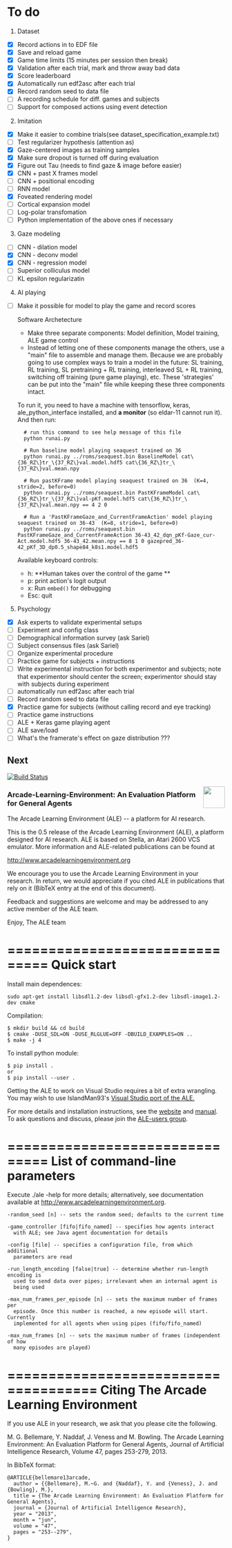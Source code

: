 # To do
1. Dataset 
- [x] Record actions in to EDF file 
- [x] Save and reload game
- [x] Game time limits (15 minutes per session then break)
- [x] Validation after each trial, mark and throw away bad data
- [x] Score leaderboard
- [x] Automatically run edf2asc after each trial
- [x] Record random seed to data file
- [ ] A recording schedule for diff. games and subjects
- [ ] Support for composed actions using event detection

2. Imitation
- [x] Make it easier to combine trials(see dataset\_specification\_example.txt)
- [ ] Test regularizer hypothesis (attention as) 
- [x] Gaze-centered images as training samples
- [x] Make sure dropout is turned off during evaluation
- [x] Figure out Tau (needs to find gaze & image before easier)
- [x] CNN + past X frames model
- [ ] CNN + positional encoding
- [ ] RNN model
- [x] Foveated rendering model
- [ ] Cortical expansion model
- [ ] Log-polar transfomation
- [ ] Python implementation of the above ones if necessary

3. Gaze modeling
- [ ] CNN - dilation model
- [x] CNN - deconv model
- [x] CNN - regression model
- [ ] Superior colliculus model
- [ ] KL epsilon regularizatin

4. AI playing 
- [ ] Make it possible for model to play the game and record scores

  Software Archetecture
  + Make three separate components:  Model definition, Model training, ALE game control
  + Instead of letting one of these components manage the others, use a "main" file to assemble and manage them. Because we are probably going to use complex ways to train a model in the future: SL training, RL training, SL pretraining + RL training, interleaved SL + RL training, switching off training (pure game playing), etc. These 'strategies' can be put into the "main" file while keeping these three components intact.
  
  To run it, you need to have a machine with tensorflow, keras, ale_python_interface installed, and **a monitor** (so eldar-11 cannot run it). And then run:

  ```
    # run this command to see help message of this file
    python runai.py 

    # Run baseline model playing seaquest trained on 36
    python runai.py ../roms/seaquest.bin BaselineModel cat\{36_RZ\}tr_\{37_RZ\}val.model.hdf5 cat\{36_RZ\}tr_\{37_RZ\}val.mean.npy

    # Run pastKFrame model playing seaquest trained on 36  (K=4, stride=2, before=0)
    python runai.py ../roms/seaquest.bin PastKFrameModel cat\{36_RZ\}tr_\{37_RZ\}val-pKf.model.hdf5 cat\{36_RZ\}tr_\{37_RZ\}val.mean.npy == 4 2 0

    # Run a 'PastKFrameGaze_and_CurrentFrameAction' model playing seaquest trained on 36-43  (K=8, stride=1, before=0)
    python runai.py ../roms/seaquest.bin PastKFrameGaze_and_CurrentFrameAction 36-43_42_dqn_pKf-Gaze_cur-Act.model.hdf5 36-43_42.mean.npy == 8 1 0 gazepred_36-42_pKf_3D_dp0.5_shape84_k8s1.model.hdf5
  ```
  
  Available keyboard controls: 
  
  + h: **Human takes over the control of the game ** 
  + p: print action's logit output 
  + x: Run `embed()` for debugging 
  + Esc: quit 

5. Psychology
- [x] Ask experts to validate experimental setups
- [ ] Experiment and config class
- [ ] Demographical information survey (ask Sariel)
- [ ] Subject consensus files (ask Sariel) 
- [ ] Organize experimental procedure
- [ ] Practice game for subjects + instructions
- [ ] Write experimental instruction for both experimentor and subjects; note that experimentor should center the screen; experimentor should stay with subjects during experiment 
- [ ] automatically run edf2asc after each trial
- [ ] Record random seed to data file
- [x] Practice game for subjects (without calling record and eye tracking)
- [ ] Practice game instructions
- [ ] ALE + Keras game playing agent 
- [ ] ALE save/load
- [ ] What's the framerate's effect on gaze distribution ???

## Next

[![Build Status](https://travis-ci.org/mgbellemare/Arcade-Learning-Environment.svg?branch=master)](https://travis-ci.org/mgbellemare/Arcade-Learning-Environment)

<img align="right" src="doc/manual/figures/ale.gif" width=50>


### Arcade-Learning-Environment: An Evaluation Platform for General Agents

The Arcade Learning Environment (ALE) -- a platform for AI research.


This is the 0.5 release of the Arcade Learning Environment (ALE), a platform 
designed for AI research. ALE is based on Stella, an Atari 2600 VCS emulator. 
More information and ALE-related publications can be found at

http://www.arcadelearningenvironment.org

We encourage you to use the Arcade Learning Environment in your research. In
return, we would appreciate if you cited ALE in publications that rely on
it (BibTeX entry at the end of this document).

Feedback and suggestions are welcome and may be addressed to any active member 
of the ALE team.

Enjoy,
The ALE team

===============================
Quick start
===============================

Install main dependences:
```
sudo apt-get install libsdl1.2-dev libsdl-gfx1.2-dev libsdl-image1.2-dev cmake
```

Compilation:

```
$ mkdir build && cd build
$ cmake -DUSE_SDL=ON -DUSE_RLGLUE=OFF -DBUILD_EXAMPLES=ON ..
$ make -j 4
```

To install python module:

```
$ pip install .
or
$ pip install --user .
```

Getting the ALE to work on Visual Studio requires a bit of extra wrangling. You may wish to use IslandMan93's [Visual Studio port of the ALE.](https://github.com/Islandman93/Arcade-Learning-Environment)

For more details and installation instructions, see the [website](http://www.arcadelearningenvironment.org) and [manual](doc/manual/manual.pdf). To ask questions and discuss, please join the [ALE-users group](https://groups.google.com/forum/#!forum/arcade-learning-environment).


===============================
List of command-line parameters
===============================

Execute ./ale -help for more details; alternatively, see documentation 
available at http://www.arcadelearningenvironment.org.

```
-random_seed [n] -- sets the random seed; defaults to the current time

-game_controller [fifo|fifo_named] -- specifies how agents interact
  with ALE; see Java agent documentation for details

-config [file] -- specifies a configuration file, from which additional 
  parameters are read

-run_length_encoding [false|true] -- determine whether run-length encoding is
  used to send data over pipes; irrelevant when an internal agent is 
  being used

-max_num_frames_per_episode [n] -- sets the maximum number of frames per
  episode. Once this number is reached, a new episode will start. Currently
  implemented for all agents when using pipes (fifo/fifo_named) 

-max_num_frames [n] -- sets the maximum number of frames (independent of how 
  many episodes are played)
```

=====================================
Citing The Arcade Learning Environment
=====================================

If you use ALE in your research, we ask that you please cite the following.

M. G. Bellemare, Y. Naddaf, J. Veness and M. Bowling. The Arcade Learning Environment: An Evaluation Platform for General Agents, Journal of Artificial Intelligence Research, Volume 47, pages 253-279, 2013.

In BibTeX format:

```
@ARTICLE{bellemare13arcade,
  author = {{Bellemare}, M.~G. and {Naddaf}, Y. and {Veness}, J. and {Bowling}, M.},
  title = {The Arcade Learning Environment: An Evaluation Platform for General Agents},
  journal = {Journal of Artificial Intelligence Research},
  year = "2013",
  month = "jun",
  volume = "47",
  pages = "253--279",
}
```


